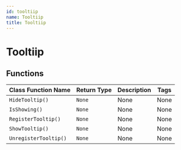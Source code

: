 ```yaml
---
id: tooltiip
name: Tooltiip
title: Tooltiip
---
```


# Tooltiip

## Functions

| Class Function Name | Return Type | Description | Tags |
| ------------------- | ----------- | ----------- | ---- |
| `HideTooltip()` | `None` | None | None |
| `IsShowing()` | `None` | None | None |
| `RegisterTooltip()` | `None` | None | None |
| `ShowTooltip()` | `None` | None | None |
| `UnregisterTooltip()` | `None` | None | None |
